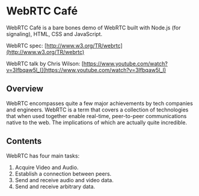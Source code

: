 # WebRTC Café

WebRTC Café is a bare bones demo of WebRTC built with Node.js (for signaling), HTML, CSS and JavaScript.

WebRTC spec: [http://www.w3.org/TR/webrtc](http://www.w3.org/TR/webrtc)

WebRTC talk by Chris Wilson: [https://www.youtube.com/watch?v=3Ifbqaw5l_I](https://www.youtube.com/watch?v=3Ifbqaw5l_I)

## Overview

WebRTC encompasses quite a few major achievements by tech companies and engineers. WebRTC is a term that covers a collection of technologies that when used together enable real-time, peer-to-peer communications native to the web. The implications of which are actually quite incredible.

## Contents

WebRTC has four main tasks:

1. Acquire Video and Audio.
2. Establish a connection between peers.
3. Send and receive audio and video data.
4. Send and receive arbitrary data.

